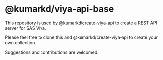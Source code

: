 # @kumarkd/viya-api-base

This repository is used by [@kumarkd/create-viya-api](https://github.com/kumarkd/viya-servers/wiki/apiserver) to create a REST API server for SAS Viya.

Please feel free to clone this and @kumarkd/create-viya-api to create your own collection.

Suggestions and contributions are welcomed.

